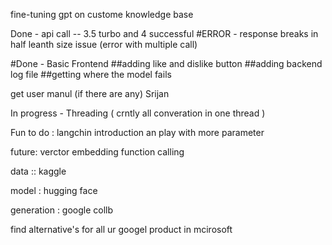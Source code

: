 
fine-tuning gpt on custome knowledge base

Done  - api call -- 3.5 turbo and 4 successful 
#ERROR - response breaks in half leanth size issue (error with multiple call)

#Done - Basic Frontend 
  ##adding like and dislike button 
  ##adding backend log file 
  ##getting where the model fails 



get user manul (if there are any) Srijan


In progress - Threading ( crntly all converation in one thread )


Fun to do :
langchin introduction an play with more parameter


future:
verctor embedding 
function calling 




data  ::
  kaggle 


model : 
  hugging face 


generation :
  google collb


find alternative's for all ur googel product in mcirosoft
